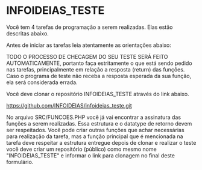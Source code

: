 # INFOIDEIAS_TESTE

Você tem 4 tarefas de programação a serem realizadas. Elas estão descritas abaixo.

Antes de iniciar as tarefas leia atentamente as orientações abaixo:

TODO O PROCESSO DE CHECAGEM DO SEU TESTE SERÁ FEITO AUTOMATICAMENTE, portanto faça estritamente o que está sendo pedido nas tarefas, principalmente em relação a resposta (return) das funções. Caso o programa de teste não receba a resposta esperada da sua função, ela será considerada errada.

Você deve clonar o repositório INFOIDEIAS_TESTE através do link abaixo.

https://github.com/INFOIDEIAS/infoideias_teste.git

No arquivo SRC/FUNCOES.PHP você já vai encontrar a assinatura das funções a serem realizadas. Essa estrutura e o datatype de retorno devem ser respeitados. Você pode criar outras funções que achar necessárias para realização da tarefa, mas a função principal que é mencionada na tarefa deve respeitar a estrutura entregue depois de clonar e realizar o teste você deve criar um repositório (público) como mesmo nome "INFOIDEIAS_TESTE" e informar o link para clonagem no final deste formulário.
